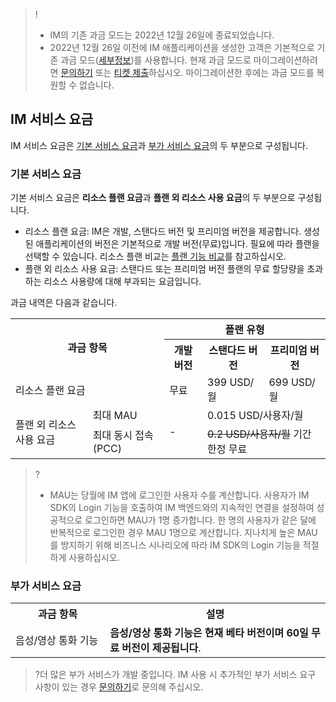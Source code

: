 > !
>- IM의 기존 과금 모드는 2022년 12월 26일에 종료되었습니다.
>- 2022년 12월 26일 이전에 IM 애플리케이션을 생성한 고객은 기본적으로 기존 과금 모드([세부정보](https://www.tencentcloud.com/document/product/1047/52470))를 사용합니다. 현재 과금 모드로 마이그레이션하려면 [문의하기](https://www.tencentcloud.com/contact-us) 또는 [티켓 제출](https://console.tencentcloud.com/workorder)하십시오. 마이그레이션한 후에는 과금 모드를 복원할 수 없습니다.
## IM 서비스 요금
IM 서비스 요금은 [기본 서비스 요금](#jc)과 [부가 서비스 요금](#zz)의 두 부분으로 구성됩니다.

### 기본 서비스 요금[](id:jc)
기본 서비스 요금은 **리소스 플랜 요금**과 **플랜 외 리소스 사용 요금**의 두 부분으로 구성됩니다.
- 리소스 플랜 요금: IM은 개발, 스탠다드 버전 및 프리미엄 버전을 제공합니다. 생성된 애플리케이션의 버전은 기본적으로 개발 버전(무료)입니다. 필요에 따라 플랜을 선택할 수 있습니다. 리소스 플랜 비교는 [플랜 기능 비교](#tc)를 참고하십시오.
- 플랜 외 리소스 사용 요금: 스탠다드 또는 프리미엄 버전 플랜의 무료 할당량을 초과하는 리소스 사용량에 대해 부과되는 요금입니다.


과금 내역은 다음과 같습니다.

<table >
<tbody>
 <tr>
<th colspan="2" rowspan="2" >과금 항목</td>

<th colspan="3">플랜 유형</td>
 </tr>
 <tr >
<th  >개발 버전</td>
<th  >스탠다드 버전</td>
<th  >프리미엄 버전</td>
 </tr>
 <tr>
<td colspan="2" >리소스 플랜 요금</td>

<td  >무료</td>
<td  >399 USD/월</td>
<td  >699 USD/월</td>
 </tr>
 <tr  >
<td rowspan="2" >플랜 외 리소스 사용 요금</td>
<td  >최대 MAU</td>
<td rowspan="2" >-</td>
<td colspan="2"  >0.015 USD/사용자/월</td>
 </tr>
 <tr >
<td  >최대 동시 접속(PCC)</td>
<td colspan="2"> <strike>0.2 USD/사용자/월</strike> 기간 한정 무료</td>
 </tr>
</tbody></table>

>?
>- MAU는 당월에 IM 앱에 로그인한 사용자 수를 계산합니다. 사용자가 IM SDK의 Login 기능을 호출하여 IM 백엔드와의 지속적인 연결을 설정하여 성공적으로 로그인하면 MAU가 1명 증가합니다. 한 명의 사용자가 같은 달에 반복적으로 로그인한 경우 MAU 1명으로 계산합니다. 지나치게 높은 MAU를 방지하기 위해 비즈니스 시나리오에 따라 IM SDK의 Login 기능을 적절하게 사용하십시오.

### 부가 서비스 요금[](id:zz)

<table>
<tr>
<th width="30%">과금 항목</th>
<th width="70%">설명</th>
</tr><tr>
<tr>
<td>음성/영상 통화 기능</td>
<td ><b>음성/영상 통화 기능은 현재 베타 버전이며 60일 무료 버전이 제공됩니다</b>.</td>
</tr></table>

>?더 많은 부가 서비스가 개발 중입니다. IM 사용 시 추가적인 부가 서비스 요구 사항이 있는 경우 [문의하기](https://www.tencentcloud.com/document/product/1047/41676)로 문의해 주십시오.